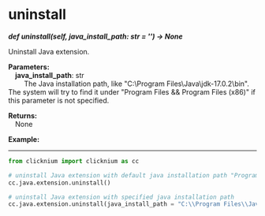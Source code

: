 # uninstall

***def uninstall(self, java_install_path: str = '') -> None*** 

Uninstall Java extension.

**Parameters:**  
    &emsp;**java_install_path**: str  
        &emsp;&emsp; The Java installation path, like "C:\\Program Files\\Java\\jdk-17.0.2\\bin". The system will try to find it under "Program Files && Program Files (x86)" if this parameter is not specified.

**Returns:**  
    &emsp;None

**Example:**
***
```python
from clicknium import clicknium as cc

# uninstall Java extension with default java installation path "Program Files && Program Files (x86)"
cc.java.extension.uninstall()

# uninstall Java extension with specified java installation path
cc.java.extension.uninstall(java_install_path = "C:\\Program Files\\Java\\jdk-17.0.2\\bin")

```